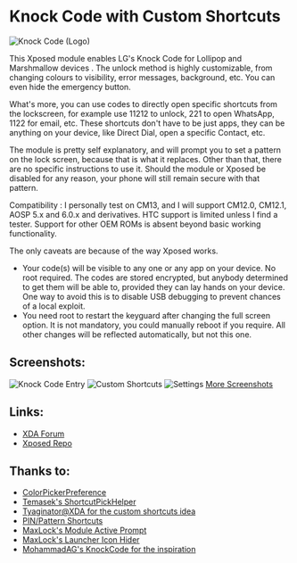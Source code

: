 # Knock Code with Custom Shortcuts
![Knock Code (Logo)](https://raw.githubusercontent.com/Rijul-Ahuja/Xposed-Knock-Code/master/app/src/main/res/mipmap-xxxhdpi/ic_launcher.png)

This Xposed module enables LG's Knock Code for Lollipop and Marshmallow devices . The unlock method is highly customizable, from changing colours to visibility, error messages, background, etc. You can even hide the emergency button.

What's more, you can use codes to directly open specific shortcuts from the lockscreen, for example use 11212 to unlock, 221 to open WhatsApp, 1122 for email, etc. These shortcuts don't have to be just apps, they can be anything on your device, like Direct Dial, open a specific Contact, etc.

The module is pretty self explanatory, and will prompt you to set a pattern on the lock screen, because that is what it replaces. Other than that, there are no specific instructions to use it. Should the module or Xposed be disabled for any reason, your phone will still remain secure with that pattern.

Compatibility :
I personally test on CM13, and I will support CM12.0, CM12.1, AOSP 5.x and 6.0.x and derivatives. HTC support is limited unless I find a tester. Support for other OEM ROMs is absent beyond basic working functionality.

The only caveats are because of the way Xposed works.
+ Your code(s) will be visible to any one or any app on your device. No root required. The codes are stored encrypted, but anybody determined to get them will be able to, provided they can lay hands on your device. One way to avoid this is to disable USB debugging to prevent chances of a local exploit.
+ You need root to restart the keyguard after changing the full screen option. It is not mandatory, you could manually reboot if you require. All other changes will be reflected automatically, but not this one.

Screenshots:
------
![Knock Code Entry](https://raw.githubusercontent.com/Rijul-Ahuja/Xposed-Knock-Code/master/screenShots/lockScreen.jpg)
![Custom Shortcuts](https://raw.githubusercontent.com/Rijul-Ahuja/Xposed-Knock-Code/master/screenShots/customShortcutSelector.jpg)
![Settings](https://raw.githubusercontent.com/Rijul-Ahuja/Xposed-Knock-Code/master/screenShots/someSettings.jpg)
[More Screenshots](https://github.com/Rijul-Ahuja/Xposed-Knock-Code/blob/master/screenShots/)

Links:
------
+ [XDA Forum](http://forum.xda-developers.com/xposed/modules/lp-knock-code-screen-t3272679)
+ [Xposed Repo](http://repo.xposed.info/module/me.rijul.knockcode)

Thanks to:
------
+ [ColorPickerPreference](https://github.com/attenzione/android-ColorPickerPreference)
+ [Temasek's ShortcutPickHelper](https://github.com/temasek/android_packages_apps_Settings/blob/cm-13.0/src/com/android/settings/cyanogenmod/ShortcutPickHelper.java)
+ [Tyaginator@XDA for the custom shortcuts idea](http://forum.xda-developers.com/member.php?u=5327227)
+ [PIN/Pattern Shortcuts](http://repo.xposed.info/module/com.hamzah.pinshortcuts)
+ [MaxLock's Module Active Prompt](https://github.com/Maxr1998/MaxLock/blob/master/app/src/main/java/de/Maxr1998/xposed/maxlock/ui/SettingsActivity.java#L75)
+ [MaxLock's Launcher Icon Hider](https://github.com/Maxr1998/MaxLock/blob/master/app/src/main/java/de/Maxr1998/xposed/maxlock/ui/settings/MaxLockPreferenceFragment.java#L310)
+ [MohammadAG's KnockCode for the inspiration](http://repo.xposed.info/module/com.mohammadag.knockcode)

